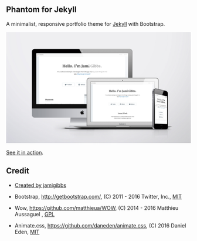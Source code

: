 ## Phantom for Jekyll

A minimalist, responsive portfolio theme for [Jekyll](http://jekyllrb.com/) with Bootstrap.

![preview](preview.jpg)

[See it in action](http://jamigibbs.github.io/phantom/).


## Credit

* [Created by jamigibbs](https://github.com/jamigibbs/phantom)

* Bootstrap, http://getbootstrap.com/, (C) 2011 - 2016 Twitter, Inc., [MIT](https://github.com/twbs/bootstrap/blob/master/LICENSE)

* Wow, https://github.com/matthieua/WOW, (C) 2014 - 2016 Matthieu Aussaguel
, [GPL](https://github.com/matthieua/WOW#open-source-license)

* Animate.css, https://github.com/daneden/animate.css, (C) 2016 Daniel Eden, [MIT](https://github.com/daneden/animate.css/blob/master/LICENSE)
